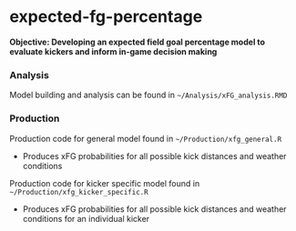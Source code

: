 # expected-fg-percentage

**Objective: Developing an expected field goal percentage model to evaluate kickers and inform in-game decision making**

### Analysis

Model building and analysis can be found in `~/Analysis/xFG_analysis.RMD`  

### Production

Production code for general model found in `~/Production/xfg_general.R`  
  * Produces xFG probabilities for all possible kick distances and weather conditions
  
Production code for kicker specific model found in `~/Production/xfg_kicker_specific.R`  
  * Produces xFG probabilities for all possible kick distances and weather conditions for an individual kicker
